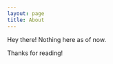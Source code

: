 ```yaml
---
layout: page
title: About
---
```


<p class="message">
  Hey there! Nothing here as of now.
</p>


Thanks for reading!
